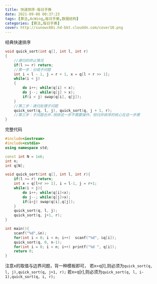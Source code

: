 ```yaml
---
title: 快速排序-每日手撕
date: 2021-09-08 00:37:23
tags: [算法,AcWing,每日手撕,数据结构]
categories: [算法,每日手撕]
cover: http://sunowc60i.hd-bkt.clouddn.com/cover10.png
---
```



经典快速排序

```cpp
void quick_sort(int q[], int l, int r)
{
    //递归的终止情况
    if(l >= r) return;
    //第一步：分成子问题
    int i = l - 1, j = r + 1, x = q[l + r >> 1];
    while(i < j)
    {
        do i++; while(q[i] < x);
        do j--; while(q[j] > x);
        if(i < j) swap(q[i], q[j]);
    }
    //第二步：递归处理子问题
    quick_sort(q, l, j), quick_sort(q, j + 1, r);
    //第三步：子问题合并.快排这一步不需要操作，但归并排序的核心在这一步骤
}
```
完整代码
```cpp
#include<iostream>
#include<cstdio>
using namespace std;

const int N = 1e6;
int n;
int q[N];

void quick_sort(int q[], int l, int r){
    if(l >= r) return;
    int x = q[l+r >> 1], i = l-1, j = r+1;
    while(i < j){
        do i++; while(q[i]<x);
        do j--; while(q[j]>x);
        if(i<j) swap(q[i],q[j]);
    }
    quick_sort(q, l, j);
    quick_sort(q, j+1, r);
}

int main(){
    scanf("%d",&n);
    for(int i = 0; i < n; i++)  scanf("%d", &q[i]);
    quick_sort(q, 0, n-1);
    for(int i = 0; i < n; i++) printf("%d ", q[i]);
    return 0;
}

```
注意x的取值与边界问题，背一种模板即可，
若x=q[l],则必须为`quick_sort(q, l, j),quick_sort(q, j+1, r);`
若x=q[r],则必须为`quick_sort(q, l, i-1),quick_sort(q, i, r);`
